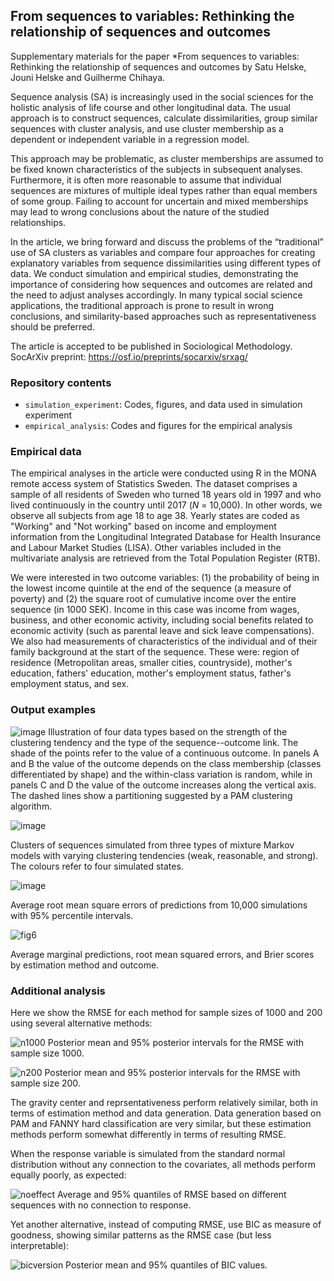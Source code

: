## From sequences to variables: Rethinking the relationship of sequences and outcomes

Supplementary materials for the paper *From sequences to variables: Rethinking the relationship of sequences and outcomes by Satu Helske, Jouni Helske and Guilherme Chihaya.

Sequence analysis (SA) is increasingly used in the social sciences for the holistic analysis of life course and other longitudinal data. The usual approach is to construct sequences, calculate dissimilarities, group similar sequences with cluster analysis, and use cluster membership as a dependent or independent variable in a regression model. 

This approach may be problematic, as cluster memberships are assumed to be fixed known characteristics of the subjects in subsequent analyses. Furthermore, it is often more reasonable to assume that individual sequences are mixtures of multiple ideal types rather than equal members of some group. Failing to account for uncertain and mixed memberships may lead to wrong conclusions about the nature of the studied relationships. 

In the article, we bring forward and discuss the problems of the “traditional” use of SA clusters as variables and compare four approaches for creating explanatory variables from sequence dissimilarities using different types of data. We conduct simulation and empirical studies, demonstrating the importance of considering how sequences and outcomes are related and the need to adjust analyses accordingly. In many typical social science applications, the traditional approach is prone to result in wrong conclusions, and similarity-based approaches such as representativeness should be preferred.

The article is accepted to be published in Sociological Methodology. SocArXiv preprint: https://osf.io/preprints/socarxiv/srxag/

### Repository contents

* `simulation_experiment`: Codes, figures, and data used in simulation experiment
* `empirical_analysis`: Codes and figures for the empirical analysis

### Empirical data

The empirical analyses in the article were conducted using R in the MONA remote access system of Statistics Sweden. The dataset comprises a sample of all residents of Sweden who turned 18 years old in 1997 and who lived continuously in the country until 2017 (*N* = 10,000). In other words, we observe all subjects from age 18 to age 38. Yearly states are coded as "Working" and "Not working" based on income and employment information from the Longitudinal Integrated Database for Health Insurance and Labour Market Studies (LISA). Other variables included in the multivariate analysis are retrieved from the Total Population Register (RTB). 

We were interested in two outcome variables: (1) the probability of being in the lowest income quintile at the end of the sequence (a measure of poverty) and (2) the square root of cumulative income over the entire sequence (in 1000 SEK). Income in this case was income from wages, business, and other economic activity, including social benefits related to economic activity (such as parental leave and sick leave compensations). We also had measurements of characteristics of the individual and of their family background at the start of the sequence. These were: region of residence (Metropolitan areas, smaller cities, countryside), mother's education, fathers' education, mother's employment status, father's employment status, and sex. 

### Output examples

![image](https://user-images.githubusercontent.com/10557867/132669002-bd10fba9-f850-42f4-8507-363c723c0ea0.png)
Illustration of four data types based on the strength of the clustering tendency and the type of the sequence--outcome link. The shade of the points refer to the value of a continuous outcome. In panels A and B the value of the outcome depends on the class membership (classes differentiated by shape) and the within-class variation is random, while in panels C and D the value of the outcome increases along the vertical axis. The dashed lines show a partitioning suggested by a PAM clustering algorithm.


![image](https://user-images.githubusercontent.com/10557867/146735863-2a8a829c-9908-4e81-b8d1-220f37663336.png)

Clusters of sequences simulated from three types of mixture Markov models with varying clustering tendencies (weak, reasonable, and strong). The colours refer to four simulated states.

![image](simulations/simulation.png)

Average root mean square errors of predictions from 10,000 simulations with 95\% percentile intervals.

![fig6](estimates_grey_ggsave.png)

Average marginal predictions, root mean squared errors, and Brier scores by estimation method and outcome.

### Additional analysis

Here we show the RMSE for each method for sample sizes of 1000 and 200 using several alternative methods:

![n1000](simulations/simulation_n1000.png)
Posterior mean and 95% posterior intervals for the RMSE with sample size 1000.

![n200](simulations/simulation_n200.png)
Posterior mean and 95% posterior intervals for the RMSE with sample size 200.

The gravity center and reprsentativeness perform relatively similar, both in terms of estimation method and data generation. Data generation based on PAM and FANNY hard classification are very similar, but these estimation methods perform somewhat differently in terms of resulting RMSE.

When the response variable is simulated from the standard normal distribution without any connection to the covariates, all methods perform equally poorly, as expected:

![noeffect](simulations/simulation_noeffect.png)
Average and 95% quantiles of RMSE based on different sequences with no connection to response.

Yet another alternative, instead of computing RMSE, use BIC as measure of goodness, showing similar patterns as the RMSE case (but less interpretable):

![bicversion](simulations/BIC/simulation_BIC.png)
Posterior mean and 95% quantiles of BIC values.



